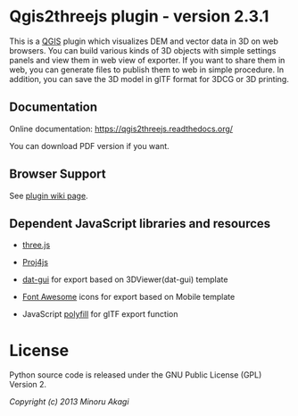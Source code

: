 Qgis2threejs plugin - version 2.3.1
===================================

  This is a [QGIS](https://qgis.org/) plugin which visualizes DEM and vector data in 3D on web browsers.
You can build various kinds of 3D objects with simple settings panels and view them in web view of exporter.
If you want to share them in web, you can generate files to publish them to web in simple procedure. In addition, you can
save the 3D model in glTF format for 3DCG or 3D printing.


Documentation
-------------

  Online documentation: https://qgis2threejs.readthedocs.org/

  You can download PDF version if you want.


Browser Support
---------------

  See [plugin wiki page](https://github.com/minorua/Qgis2threejs/wiki/Browser-Support).


Dependent JavaScript libraries and resources
--------------------------------------------

* [three.js](https://threejs.org)

* [Proj4js](https://trac.osgeo.org/proj4js/)

* [dat-gui](https://code.google.com/p/dat-gui/) for export based on 3DViewer(dat-gui) template

* [Font Awesome](https://fontawesome.com/) icons for export based on Mobile template

* JavaScript [polyfill](https://github.com/inexorabletash/polyfill) for glTF export function

License
=======

  Python source code is released under the GNU Public License (GPL) Version 2.

_Copyright (c) 2013 Minoru Akagi_

